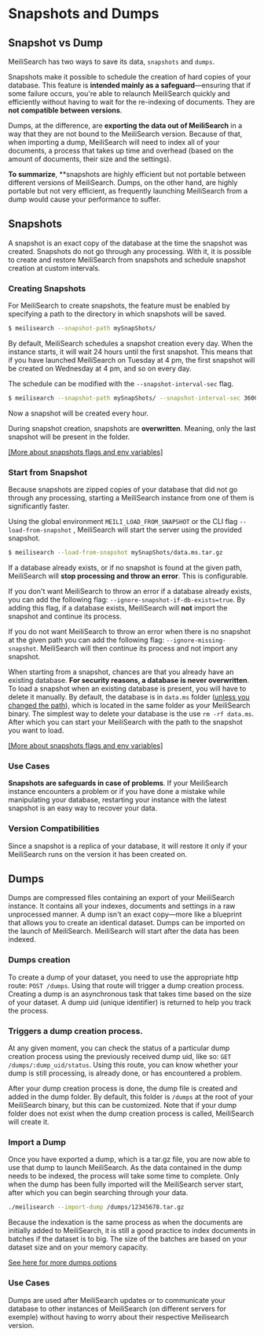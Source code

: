 # Snapshots and Dumps

## Snapshot vs Dump

MeiliSearch has two ways to save its data, `snapshots` and `dumps`.

Snapshots make it possible to schedule the creation of hard copies of your database. This feature is **intended mainly as a safeguard**—ensuring that if some failure occurs, you're able to relaunch MeiliSearch quickly and efficiently without having to wait for the re-indexing of documents. They are **not compatible between versions**.

Dumps, at the difference, are **exporting the data out of MeiliSearch** in a way that they are not bound to the MeiliSearch version. Because of that, when importing a dump, MeiliSearch will need to index all of your documents, a process that takes up time and overhead (based on the amount of documents, their size and the settings).

**To summarize**, **snapshots are highly efficient but not portable between different versions of MeiliSearch. Dumps, on the other hand, are highly portable but not very efficient, as frequently launching MeiliSearch from a dump would cause your performance to suffer.

## Snapshots

A snapshot is an exact copy of the database at the time the snapshot was created. Snapshots do not go through any processing.
With it, it is possible to create and restore MeiliSearch from snapshots and schedule snapshot creation at custom intervals.

### Creating Snapshots

For MeiliSearch to create snapshots, the feature must be enabled by specifying a path to the directory in which snapshots will be saved.

```bash
$ meilisearch --snapshot-path mySnapShots/
```

By default, MeiliSearch schedules a snapshot creation every day. When the instance starts, it will wait 24 hours until the first snapshot. This means that if you have launched MeiliSearch on Tuesday at 4 pm, the first snapshot will be created on Wednesday at 4 pm, and so on every day.

The schedule can be modified with the `--snapshot-interval-sec` flag.

```bash
$ meilisearch --snapshot-path mySnapShots/ --snapshot-interval-sec 3600
```

Now a snapshot will be created every hour.

During snapshot creation, snapshots are **overwritten**. Meaning, only the last snapshot will be present in the folder.

[[More about snapshots flags and env variables]](/guides/advanced_guides/configuration.md#schedule-snapshot-creation)

### Start from Snapshot

Because snapshots are zipped copies of your database that did not go through any processing, starting a MeiliSearch instance from one of them is significantly faster.

Using the global environment `MEILI_LOAD_FROM_SNAPSHOT` or the CLI flag `--load-from-snapshot` , MeiliSearch will start the server using the provided snapshot.

```bash
$ meilisearch --load-from-snapshot mySnapShots/data.ms.tar.gz
```

If a database already exists, or if no snapshot is found at the given path, MeiliSearch will **stop processing and throw an error**. This is configurable.

If you don't want MeiliSearch to throw an error if a database already exists, you can add the following flag: `--ignore-snapshot-if-db-exists=true`. By adding this flag, if a database exists, MeiliSearch will **not** import the snapshot and continue its process.

If you do not want MeiliSearch to throw an error when there is no snapshot at the given path you can add the following flag: `--ignore-missing-snapshot`. MeiliSearch will then continue its process and not import any snapshot.

When starting from a snapshot, chances are that you already have an existing database. **For security reasons, a database is never overwritten**. To load a snapshot when an existing database is present, you will have to delete it manually. By default, the database is in `data.ms` folder ([unless you changed the path](/guides/advanced_guides/configuration.md#database-path)), which is located in the same folder as your MeiliSearch binary.
The simplest way to delete your database is the use `rm -rf data.ms`. After which you can start your MeiliSearch with the path to the snapshot you want to load.

[[More about snapshots flags and env variables]](/guides/advanced_guides/configuration.md#schedule-snapshot-creation)

### Use Cases

**Snapshots are safeguards in case of problems**. If your MeiliSearch instance encounters a problem or if you have done a mistake while manipulating your database, restarting your instance with the latest snapshot is an easy way to recover your data.

### Version Compatibilities

Since a snapshot is a replica of your database, it will restore it only if your MeiliSearch runs on the version it has been created on.

## Dumps

Dumps are compressed files containing an export of your MeiliSearch instance. It contains all your indexes, documents and settings in a raw unprocessed manner. A dump isn't an exact copy—more like a blueprint that allows you to create an identical dataset. Dumps can be imported on the launch of MeiliSearch. MeiliSearch will start after the data has been indexed.

### Dumps creation

To create a dump of your dataset, you need to use the appropriate http route: `POST /dumps`. Using that route will trigger a dump creation process. Creating a dump is an asynchronous task that takes time based on the size of your dataset. A dump uid (unique identifier) is returned to help you track the process.

<code-samples id="post_dump_1" />

### Triggers a dump creation process.

At any given moment, you can check the status of a particular dump creation process using the previously received dump uid, like so: `GET /dumps/:dump_uid/status`. Using this route, you can know whether your dump is still processing, is already done, or has encountered a problem.

<code-samples id="get_dump_status_1" />

After your dump creation process is done, the dump file is created and added in the dump folder. By default, this folder is `/dumps` at the root of your MeiliSearch binary, but this can be customized. Note that if your dump folder does not exist when the dump creation process is called, MeiliSearch will create it.

### Import a Dump

Once you have exported a dump, which is a tar.gz file, you are now able to use that dump to launch MeiliSearch. As the data contained in the dump needs to be indexed, the process will take some time to complete. Only when the dump has been fully imported will the MeiliSearch server start, after which you can begin searching through your data.

```bash
./meilisearch --import-dump /dumps/12345678.tar.gz
```

Because the indexation is the same process as when the documents are initially added to MeiliSearch, it is still a good practice to index documents in batches if the dataset is to big. The size of the batches are based on your dataset size and on your memory capacity.

[See here for more dumps options](/guides/advanced_guides/configuration.md#dumps-folder)

### Use Cases

Dumps are used after MeiliSearch updates or to communicate your database to other instances of MeiliSearch (on different servers for exemple) without having to worry about their respective Meilisearch version.
